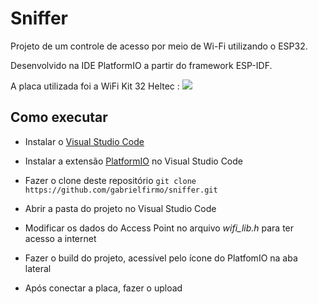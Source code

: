 # Sniffer

Projeto de um controle de acesso por meio de Wi-Fi utilizando o ESP32.

Desenvolvido na IDE PlatformIO a partir do framework ESP-IDF.

A placa utilizada foi a WiFi Kit 32 Heltec :
![](https://m.media-amazon.com/images/I/61utPEBAQoL._AC_SY450_.jpg)

## Como executar

- Instalar o [Visual Studio Code](https://code.visualstudio.com/download)
- Instalar a extensão [PlatformIO](https://platformio.org/platformio-ide) no Visual Studio Code
- Fazer o clone deste repositório `git clone https://github.com/gabrielfirmo/sniffer.git `

- Abrir a pasta do projeto no Visual Studio Code
- Modificar os dados do Access Point no arquivo  *wifi_lib.h* para ter acesso a internet
- Fazer o build do projeto, acessível pelo ícone do PlatfomIO na aba lateral
- Após conectar a placa, fazer o upload 
